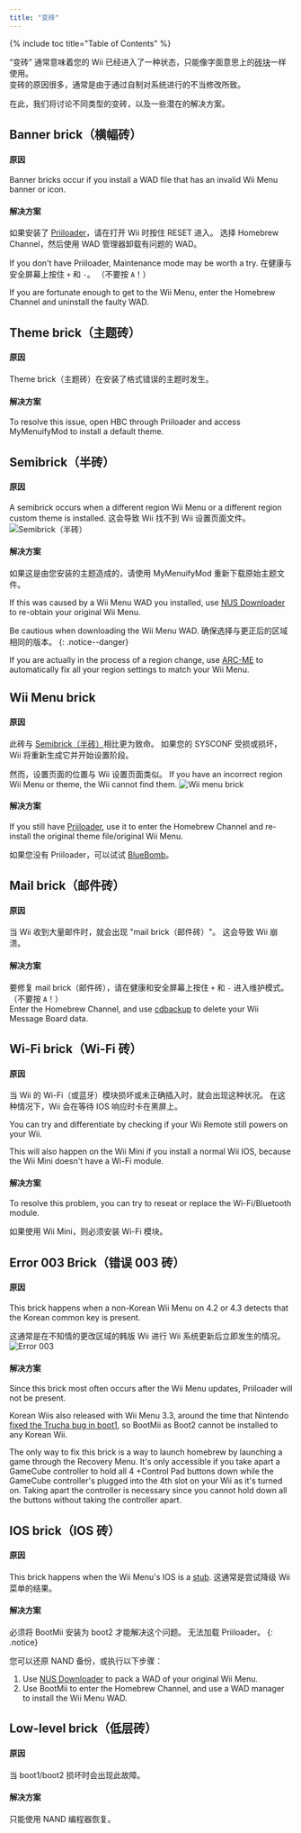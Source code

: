 ```yaml
---
title: "变砖"
---
```


{% include toc title="Table of Contents" %}

“变砖” 通常意味着您的 Wii 已经进入了一种状态，只能像字面意思上的[砖块](https://wikipedia.org/wiki/Brick)一样使用。 <br> 变砖的原因很多，通常是由于通过自制对系统进行的不当修改所致。

在此，我们将讨论不同类型的变砖，以及一些潜在的解决方案。

## Banner brick（横幅砖）

#### 原因
Banner bricks occur if you install a WAD file that has an invalid Wii Menu banner or icon.

#### 解决方案
如果安装了 [Priiloader](priiloader)，请在打开 Wii 时按住 RESET 进入。 选择 Homebrew Channel，然后使用 WAD 管理器卸载有问题的 WAD。

If you don't have Priiloader, Maintenance mode may be worth a try. 在健康与安全屏幕上按住 `+` 和 `-`。 （不要按 `A`！）

If you are fortunate enough to get to the Wii Menu, enter the Homebrew Channel and uninstall the faulty WAD.

## Theme brick（主题砖）

#### 原因
Theme brick（主题砖）在安装了格式错误的主题时发生。

#### 解决方案
To resolve this issue, open HBC through Priiloader and access MyMenuifyMod to install a default theme.

## Semibrick（半砖）

#### 原因
A semibrick occurs when a different region Wii Menu or a different region custom theme is installed. 这会导致 Wii 找不到 Wii 设置页面文件。 ![Semibrick（半砖）](/images/bricks/semibrick.png)

#### 解决方案
如果这是由您安装的主题造成的，请使用 MyMenuifyMod 重新下载原始主题文件。

If this was caused by a Wii Menu WAD you installed, use [NUS Downloader](https://wiibrew.org/wiki/NUSD) to re-obtain your original Wii Menu.

Be cautious when downloading the Wii Menu WAD. 确保选择与更正后的区域相同的版本。
{: .notice--danger}

If you are actually in the process of a region change, use [ARC-ME](https://github.com/modmii/Any-Region-Changer-ModMii-Edition/releases) to automatically fix all your region settings to match your Wii Menu.

## Wii Menu brick

#### 原因
此砖与 [Semibrick（半砖）](#semibrick)相比更为致命。 如果您的 SYSCONF 受损或损坏，Wii 将重新生成它并开始设置阶段。

然而，设置页面的位置与 Wii 设置页面类似。 If you have an incorrect region Wii Menu or theme, the Wii cannot find them. ![Wii menu brick](/images/bricks/sysmenu-brick.png)

#### 解决方案

If you still have [Priiloader](priiloader), use it to enter the Homebrew Channel and re-install the original theme file/original Wii Menu.

如果您没有 Priiloader，可以试试 [BlueBomb](bluebomb)。

## Mail brick（邮件砖）

#### 原因
当 Wii 收到大量邮件时，就会出现 "mail brick（邮件砖）"。 这会导致 Wii 崩溃。

#### 解决方案
要修复 mail brick（邮件砖），请在健康和安全屏幕上按住 `+` 和 `-` 进入维护模式。 （不要按 `A`！） <br> Enter the Homebrew Channel, and use [cdbackup](https://oscwii.org/library/app/cdbackup) to delete your Wii Message Board data.

## Wi-Fi brick（Wi-Fi 砖）

#### 原因
当 Wii 的 Wi-Fi（或蓝牙）模块损坏或未正确插入时，就会出现这种状况。 在这种情况下，Wii 会在等待 IOS 响应时卡在黑屏上。

You can try and differentiate by checking if your Wii Remote still powers on your Wii.

This will also happen on the Wii Mini if you install a normal Wii IOS, because the Wii Mini doesn't have a Wi-Fi module.

#### 解决方案
To resolve this problem, you can try to reseat or replace the Wi-Fi/Bluetooth module.

如果使用 Wii Mini，则必须安装 Wi-Fi 模块。

## Error 003 Brick（错误 003 砖）

#### 原因

This brick happens when a non-Korean Wii Menu on 4.2 or 4.3 detects that the Korean common key is present.

这通常是在不知情的更改区域的韩版 Wii 进行 Wii 系统更新后立即发生的情况。 ![Error 003](/images/bricks/error-003.png)

#### 解决方案

Since this brick most often occurs after the Wii Menu updates, Priiloader will not be present.

Korean Wiis also released with Wii Menu 3.3, around the time that Nintendo [fixed the Trucha bug in boot1](https://wiibrew.org/wiki/3.3#Changes), so BootMii as Boot2 cannot be installed to any Korean Wii.

The only way to fix this brick is a way to launch homebrew by launching a game through the Recovery Menu. It's only accessible if you take apart a GameCube controller to hold all 4 +Control Pad buttons down while the GameCube controller's plugged into the 4th slot on your Wii as it's turned on. Taking apart the controller is necessary since you cannot hold down all the buttons without taking the controller apart.

## IOS brick（IOS 砖）

#### 原因
This brick happens when the Wii Menu's IOS is a [stub](http://wiibrew.org/wiki/Stub_IOS). 这通常是尝试降级 Wii 菜单的结果。

#### 解决方案
必须将 BootMii 安装为 boot2 才能解决这个问题。 无法加载 Priiloader。
{: .notice}

您可以还原 NAND 备份，或执行以下步骤：

1. Use [NUS Downloader](https://wiibrew.org/wiki/NUSD) to pack a WAD of your original Wii Menu.
1. Use BootMii to enter the Homebrew Channel, and use a WAD manager to install the Wii Menu WAD.

## Low-level brick（低层砖）

#### 原因
当 boot1/boot2 损坏时会出现此故障。

#### 解决方案
只能使用 NAND 编程器恢复。
